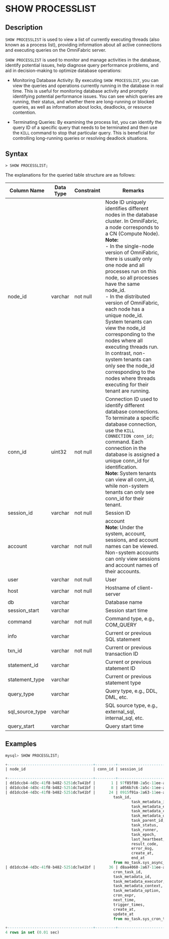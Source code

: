 # **SHOW PROCESSLIST**

## **Description**

`SHOW PROCESSLIST` is used to view a list of currently executing threads (also known as a process list), providing information about all active connections and executing queries on the OmniFabric server.

`SHOW PROCESSLIST` is used to monitor and manage activities in the database, identify potential issues, help diagnose query performance problems, and aid in decision-making to optimize database operations:

- Monitoring Database Activity: By executing `SHOW PROCESSLIST`, you can view the queries and operations currently running in the database in real time. This is useful for monitoring database activity and promptly identifying potential performance issues. You can see which queries are running, their status, and whether there are long-running or blocked queries, as well as information about locks, deadlocks, or resource contention.

- Terminating Queries: By examining the process list, you can identify the query ID of a specific query that needs to be terminated and then use the `KILL` command to stop that particular query. This is beneficial for controlling long-running queries or resolving deadlock situations.

## **Syntax**

```
> SHOW PROCESSLIST;
```

The explanations for the queried table structure are as follows:

| Column Name | Data Type | Constraint | Remarks |
|-------------|-----------|------------|---------|
| node_id | varchar | not null | Node ID uniquely identifies different nodes in the database cluster. In OmniFabric, a node corresponds to a CN (Compute Node). <br> __Note:__ <br> - In the single-node version of OmniFabric, there is usually only one node and all processes run on this node, so all processes have the same node_id. <br> - In the distributed version of OmniFabric, each node has a unique node_id. System tenants can view the node_id corresponding to the nodes where all executing threads run. In contrast, non-system tenants can only see the node_id corresponding to the nodes where threads executing for their tenant are running. |
| conn_id | uint32 | not null | Connection ID used to identify different database connections. To terminate a specific database connection, use the `KILL CONNECTION conn_id;` command. Each connection in the database is assigned a unique conn_id for identification. <br> __Note:__ System tenants can view all conn_id, while non-system tenants can only see conn_id for their tenant. |
| session_id     | varchar   | not null  | Session ID                                                    |
| account        | varchar   | not null  | account <br>__Note:__ Under the system, account, sessions, and account names can be viewed. Non-system accounts can only view sessions and account names of their accounts.    |
| user           | varchar   | not null  | User                                                          |
| host           | varchar   | not null  | Hostname of client-server                                        |
| db             | varchar   |           | Database name                                                 |
| session_start  | varchar   |           | Session start time                                            |
| command        | varchar   | not null  | Command type, e.g., COM_QUERY                                 |
| info           | varchar   |           | Current or previous SQL statement                             |
| txn_id         | varchar   | not null  | Current or previous transaction ID                            |
| statement_id   | varchar   |           | Current or previous statement ID                              |
| statement_type | varchar   |           | Current or previous statement type                            |
| query_type     | varchar   |           | Query type, e.g., DDL, DML, etc.                              |
| sql_source_type| varchar   |           | SQL source type, e.g., external_sql, internal_sql, etc.       |
| query_start    | varchar   |           | Query start time                                              |

## **Examples**

```sql
mysql> SHOW PROCESSLIST;

+--------------------------------------+---------+--------------------------------------+---------+--------------------------------------+----------------+---------+----------------------------+-----------+------------------------------------------------------------------------------------------------------------------------------------------------------------------------------------------------------------------------------------------------------------------------------------------------------------------------------------------------------------------------------------------------------------------------------------------------------------------------------------+----------------------------------+--------------------------------------+------------------+------------+-----------------+----------------------------+
| node_id                              | conn_id | session_id                           | account | user                                 | host           | db      | session_start              | command   | info                                                                                                                                                                                                                                                                                                                                                                                                                                                                               | txn_id                           | statement_id                         | statement_type   | query_type | sql_source_type | query_start                |

+--------------------------------------+---------+--------------------------------------+---------+--------------------------------------+----------------+---------+----------------------------+-----------+------------------------------------------------------------------------------------------------------------------------------------------------------------------------------------------------------------------------------------------------------------------------------------------------------------------------------------------------------------------------------------------------------------------------------------------------------------------------------------+----------------------------------+--------------------------------------+------------------+------------+-----------------+----------------------------+
| dd1dccb4-4d3c-41f8-b482-5251dc7a41bf |       1 | 97f85f80-2a5c-11ee-ae41-5ad2460dea4f | sys     | mo_logger                            | 127.0.0.1:6001 |         | 2023-07-24 19:59:27.005755 | COM_QUERY | COMMIT                                                                                                                                                                                                                                                                                                                                                                                                                                                                             |                                  |                                      |                  |            | internal_sql    |                            |
| dd1dccb4-4d3c-41f8-b482-5251dc7a41bf |       8 | a056b7c6-2a5c-11ee-ae42-5ad2460dea4f | sys     | root                                 | 127.0.0.1:6001 | aab     | 2023-07-24 19:59:41.045851 | COM_QUERY | SHOW PROCESSLIST                                                                                                                                                                                                                                                                                                                                                                                                                                                                   | c207acc30a19432f8d3cbac387c6e520 | 421aadaa-2a68-11ee-ae5b-5ad2460dea4f | Show Processlist | Other      | external_sql    | 2023-07-24 21:22:56.907266 |
| dd1dccb4-4d3c-41f8-b482-5251dc7a41bf |      24 | 0915f91a-2a63-11ee-ae4d-5ad2460dea4f | sys     | 3bf028e0-aa43-4917-b82f-ed533c0f401e | 127.0.0.1:6001 | mo_task | 2023-07-24 20:45:33.762679 | COM_QUERY | select
                                                task_id,
                                                        task_metadata_id,
                                                        task_metadata_executor,
                                                        task_metadata_context,
                                                        task_metadata_option,
                                                        task_parent_id,
                                                        task_status,
                                                        task_runner,
                                                        task_epoch,
                                                        last_heartbeat,
                                                        result_code,
                                                        error_msg,
                                                        create_at,
                                                        end_at
                                                from mo_task.sys_async_task where task_id>17 AND task_runner='dd1dccb4-4d3c-41f8-b482-5251dc7a41bf' AND task_status=1 order by task_id limit 3 |                                  |                                      |                  |            | internal_sql    |                            |
| dd1dccb4-4d3c-41f8-b482-5251dc7a41bf |      36 | d8aa4060-2a67-11ee-ae59-5ad2460dea4f | sys     | 3bf028e0-aa43-4917-b82f-ed533c0f401e | 127.0.0.1:6001 | mo_task | 2023-07-24 21:20:00.009746 | COM_QUERY | select
                                                cron_task_id,
                                                task_metadata_id,
                                                task_metadata_executor,
                                                task_metadata_context,
                                                task_metadata_option,
                                                cron_expr,
                                                next_time,
                                                trigger_times,
                                                create_at,
                                                update_at
                                                from mo_task.sys_cron_task                                                                                                                                                                        |                                  |                                      |                  |            | internal_sql    |                            |

+--------------------------------------+---------+--------------------------------------+---------+--------------------------------------+----------------+---------+----------------------------+-----------+------------------------------------------------------------------------------------------------------------------------------------------------------------------------------------------------------------------------------------------------------------------------------------------------------------------------------------------------------------------------------------------------------------------------------------------------------------------------------------+----------------------------------+--------------------------------------+------------------+------------+-----------------+----------------------------+
4 rows in set (0.01 sec)
```
